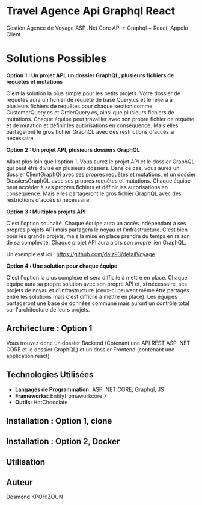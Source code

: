 # Travel Agence Api Graphql React
Gestion Agence de Voyage ASP .Net Core API + Graphql + React, Appolo Client

# Solutions Possibles 


**Option 1 : Un projet API, un dossier GraphQL, plusieurs fichiers de requêtes et mutations**

C'est la solution la plus simple pour les petits projets. Votre dossier de requêtes aura un fichier de requête de base Query.cs et le reliera à plusieurs fichiers de requêtes pour chaque section comme CustomerQuery.cs et OrderQuery.cs, ainsi que plusieurs fichiers de mutations. Chaque équipe peut travailler avec son propre fichier de requête et de mutation et définir les autorisations en conséquence. Mais elles partageront le gros fichier GraphQL avec des restrictions d'accès si nécessaire.

**Option 2 : Un projet API, plusieurs dossiers GraphQL**

Allant plus loin que l'option 1. Vous aurez le projet API et le dossier GraphQL qui peut être divisé en plusieurs dossiers. Dans ce cas, vous aurez un dossier ClientGraphQl avec ses propres requêtes et mutations, et un dossier DossiersGraphQL avec ses propres requêtes et mutations. Chaque équipe peut accéder à ses propres fichiers et définir les autorisations en conséquence. Mais elles partageront le gros fichier GraphQL avec des restrictions d'accès si nécessaire.

**Option 3 : Multiples projets API**

C'est l'option souhaité. Chaque équipe aura un accès indépendant à ses propres projets API mais partagera le noyau et l'infrastructure. C'est bien pour les grands projets, mais la mise en place prendra du temps en raison de sa complexité. Chaque projet API aura alors son propre lien GraphQL.

Un exemple est ici : https://github.com/daiz93/detailVoyage

**Option 4 : Une solution pour chaque équipe**

C'est l'option la plus complexe et sera difficile à mettre en place. Chaque équipe aura sa propre solution avec son propre API et, si nécessaire, ses projets de noyau et d'infrastructure (ceux-ci peuvent même être partagés entre les solutions mais c'est difficile à mettre en place). Les équipes partageront une base de données commune mais auront un contrôle total sur l'architecture de leurs projets.



## Architecture : Option 1 

Vous trouvez donc un dossier Backend (Cotenant une API REST ASP .NET CORE et le dossier GraphQL) et un dossier Frontend (contenant une application react)

## Technologies Utilisées
- **Langages de Programmation:** ASP .NET CORE, Graphql, JS
- **Frameworks:** Entityfromaworkcore 7
- **Outils:** HotChocolate

## Installation :  Option 1, clone




## Installation :  Option 2, Docker



## Utilisation



## Auteur
Desmond KPOHIZOUN
